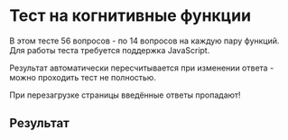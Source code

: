# Тест на когнитивные функции

В этом тесте 56 вопросов - по 14 вопросов на каждую пару функций. Для работы теста требуется поддержка JavaScript.

Результат автоматически пересчитывается при изменении ответа - можно проходить тест не полностью.

При перезагрузке страницы введённые ответы пропадают!

<div id="test_contents">
</div>

## Результат

<div id="res">
</div>

<script src="jquery.js"></script>
<script src="test_new.js"></script>
<script src="mbti_new.js"></script>
